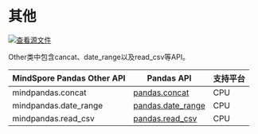 # 其他

[![查看源文件](https://mindspore-website.obs.cn-north-4.myhuaweicloud.com/website-images/master/resource/_static/logo_source.svg)](https://gitee.com/mindspore/docs/blob/master/docs/mindpandas/docs/source_zh_cn/mindpandas.Others.md)&nbsp;&nbsp;

Other类中包含cancat、date_range以及read_csv等API。

| MindSpore Pandas Other API | Pandas API                                                                                                                              | 支持平台 |
| -------------- |-----------------------------------------------------------------------------------------------------------------------------------------------| ------------------- |
| mindpandas.concat         | [pandas.concat](https://pandas.pydata.org/pandas-docs/version/1.3.5/reference/api/pandas.concat.html?highlight=concat#pandas.concat)                 | CPU                 |                                  |
| mindpandas.date_range     | [pandas.date_range](https://pandas.pydata.org/pandas-docs/version/1.3.5/reference/api/pandas.date_range.html?highlight=date_range#pandas.date_range) | CPU                 |                                  |
| mindpandas.read_csv       | [pandas.read_csv](https://pandas.pydata.org/pandas-docs/version/1.3.5/reference/api/pandas.read_csv.html?highlight=read_csv#pandas.read_csv)         | CPU                 |                                  |